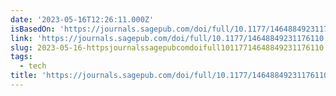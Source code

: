 ```yaml
---
date: '2023-05-16T12:26:11.000Z'
isBasedOn: 'https://journals.sagepub.com/doi/full/10.1177/14648849231176110'
link: 'https://journals.sagepub.com/doi/full/10.1177/14648849231176110'
slug: 2023-05-16-httpsjournalssagepubcomdoifull10117714648849231176110
tags:
  - tech
title: 'https://journals.sagepub.com/doi/full/10.1177/14648849231176110'
---
```



